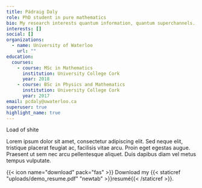 ```yaml
---
title: Pádraig Daly
role: PhD student in pure mathematics
bio: My research interests quantum information, quantum superchannels.
interests: []
social: []
organizations:
  - name: University of Waterloo
    url: ""
education:
  courses:
    - course: MSc in Mathematics
      institution: University College Cork
      year: 2018
    - course: BSc in Physics and Mathematics
      institution: University College Cork
      year: 2017
email: pcdaly@uwaterloo.ca
superuser: true
highlight_name: true
---
```

Load of shite

Lorem ipsum dolor sit amet, consectetur adipiscing elit. Sed neque elit, tristique placerat feugiat ac, facilisis vitae arcu. Proin eget egestas augue. Praesent ut sem nec arcu pellentesque aliquet. Duis dapibus diam vel metus tempus vulputate.

{{< icon name="download" pack="fas" >}} Download my {{< staticref "uploads/demo_resume.pdf" "newtab" >}}resumé{{< /staticref >}}.